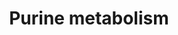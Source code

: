 ---
annotations:
- id: PW:0000865
  parent: classic metabolic pathway
  type: Pathway Ontology
  value: purine biosynthetic pathway
- id: PW:0000031
  parent: classic metabolic pathway
  type: Pathway Ontology
  value: purine metabolic pathway
- id: PW:0000867
  parent: classic metabolic pathway
  type: Pathway Ontology
  value: de novo purine biosynthetic pathway
authors:
- Qiuying
- MaintBot
- Egonw
- Jmelius
- DeSl
- Maxvanson
- Fehrhart
description: Purine nucleotides can be synthesised de novo, or can be reclaimed from
  existing nucleosides in the pyrimide biosynthesis pathway. The de novo pathway need
  1-carbon units from the folate pool, and several other amino acids, such as aspartate
  and glutamine.
last-edited: 2018-11-11
organisms:
- Mus musculus
redirect_from:
- /index.php/Pathway:WP2185
- /instance/WP2185
revision: null
schema-jsonld:
- '@context': https://schema.org/
  '@id': https://wikipathways.github.io/pathways/WP2185.html
  '@type': Dataset
  creator:
    '@type': Organization
    name: WikiPathways
  description: Purine nucleotides can be synthesised de novo, or can be reclaimed
    from existing nucleosides in the pyrimide biosynthesis pathway. The de novo pathway
    need 1-carbon units from the folate pool, and several other amino acids, such
    as aspartate and glutamine.
  keywords:
  - (-)-Ureidoglycolate
  - (5'-phosphoribosyl)
  - (N-succinocarboxamide)-imidazole
  - (S)(+)-Allantoin
  - -4-imidazolecarboxamide
  - -4-imidazolecarboxylate
  - 1-(5'-Phosphoribosyl)-5-
  - 1-(5'-Phosphoribosyl)-5-amino-4-
  - 1-(5'-Phosphoribosyl)-5-formamido
  - 1-(5-Phospho-D-ribosyl)-5-amino
  - 1-diphosphate
  - 1700080E11Rik
  - 1H-imidazole-
  - 2'-Deoxyinosine 5'-phosphate
  - 2-(Formamido)-N1-
  - 3',5'-Cyclic AMP
  - 3',5'-Cyclic GMP
  - '3''-Phosphoadenylyl '
  - 4-ureido-2,5-dihydro
  - 5'-Phospho
  - 5'-Phosphoribosyl-N-
  - 5'-phosphate
  - 5'-triphosphate
  - '5-Phospho-alpha-D-ribose '
  - 5-Phosphoribo
  - 5-amino-4-
  - 5-carbozylate
  - 5-hydroxy-2-oxo
  - 5-hydroxyisourate
  - ADP
  - ADP-ribose
  - AMP
  - ATP
  - Ada
  - Adcy1
  - Adcy10
  - Adcy2
  - Adcy3
  - Adcy4
  - Adcy5
  - Adcy6
  - Adcy7
  - Adcy8
  - Adcy9
  - Adenine
  - Adenylyl sulfate
  - Adk
  - Adprm
  - Adsl
  - Adss
  - Adssl1
  - Ak1
  - Ak2
  - Ak3
  - Ak4
  - Ak5
  - Ak6
  - Ak7
  - Ak8
  - Ak9
  - 'Alanine, aspartate '
  - Allantoate
  - Allc
  - 'Aminoimidazole '
  - Ampd1
  - Ampd2
  - Ampd3
  - Aprt
  - Atic
  - Cant1
  - D-Ribose 5-phosphate
  - DNA
  - 'DNA-directed '
  - 'DNA-directed RNA '
  - Dck
  - Deoxyadenosine
  - Deoxyguanosine
  - Dguok
  - Enpp1
  - Enpp3
  - Entpd1
  - Entpd2
  - Entpd3
  - Entpd4
  - Entpd4b
  - Entpd5
  - Entpd6
  - Entpd8
  - Fhit
  - 'Folate '
  - GDP
  - GMP
  - GTP
  - Gart
  - Gda
  - Gm10774
  - Gm13015
  - Gm15210
  - Gmpr
  - Gmpr2
  - Gmps
  - Guanine
  - Guanosine
  - Guanosine 3',5'-
  - 'Guanosine 3''-diphosphate '
  - Gucy1a2
  - Gucy1a3
  - Gucy1b2
  - Gucy1b3
  - Gucy2c
  - Gucy2d
  - Gucy2e
  - Gucy2f
  - Guk1
  - Hddc3
  - 'Histidine '
  - Hprt
  - Hypoxanthine
  - IDP
  - IMP
  - ITP
  - Impdh1
  - Impdh2
  - Itpa
  - L-Glutamine
  - N6-(1,2-Dicarboxyethyl)-AMP
  - NH3
  - Nme1
  - Nme2
  - Nme3
  - Nme4
  - Nme5
  - Nme6
  - Nme7
  - Npr1
  - Npr2
  - Nt5c
  - Nt5c1a
  - Nt5c1b
  - Nt5c2
  - Nt5c3
  - Nt5e
  - Nt5m
  - Nudt16
  - Nudt2
  - Nudt5
  - Nudt9
  - 'P1,P3-Bis(5''-adenosyl) '
  - 'P1,P4-Bis(5''-adenosyl) '
  - 'P1,P4-Bis(5''-guanosyl) '
  - 'P1,P4-Bis(5''-xanthosyl) '
  - Paics
  - Papss1
  - Papss2
  - Pde10a
  - Pde11a
  - Pde1a
  - Pde1b
  - Pde1c
  - Pde2a
  - Pde3a
  - Pde3b
  - Pde4a
  - Pde4b
  - Pde4c
  - Pde4d
  - Pde5a
  - Pde6a
  - Pde6b
  - Pde6c
  - Pde6d
  - Pde6g
  - Pde6h
  - Pde7a
  - Pde7b
  - Pde8a
  - Pde8b
  - Pde9a
  - Pentose phosphate pathway
  - Pfas
  - Pgm1
  - Pgm2
  - Pklr
  - Pkm2
  - Pnp
  - Pnp2
  - Pnpt1
  - Pola1
  - Pola2
  - Pold1
  - Pold2
  - Pold3
  - Pold4
  - Pole
  - Pole2
  - Pole3
  - Pole4
  - Polr1a
  - Polr1b
  - Polr1c
  - Polr1d
  - Polr1e
  - Polr2a
  - Polr2b
  - Polr2c
  - Polr2d
  - Polr2e
  - Polr2f
  - Polr2g
  - Polr2h
  - Polr2i
  - Polr2j
  - Polr2l
  - Polr3a
  - Polr3b
  - Polr3c
  - Polr3d
  - Polr3e
  - Polr3f
  - Polr3g
  - Polr3gl
  - Polr3h
  - Polr3k
  - Ppat
  - Prim1
  - Prim2
  - Prps1
  - Prps1l1
  - Prps1l3
  - Prps2
  - Prune
  - RNA
  - RNA polymerases I
  - 'Riboflavin '
  - Rrm1
  - Rrm2
  - Rrm2b
  - Sulfate
  - 'Thiamine '
  - Tseg8
  - Uox
  - Urad
  - Urah
  - Urate
  - Urea
  - 'Urea cycle and metabolism '
  - XTP
  - Xanthine
  - Xanthosine
  - 'Xanthosine '
  - Xdh
  - Znrd1
  - acetamidine
  - adenosine
  - alpha-D-Ribose 1-phosphate
  - amino-4-imidazolecarboxamide
  - and glutamate metabolism
  - biosynthesis
  - bis(diphosphate)
  - dADP
  - dAMP
  - dATP
  - dGDP
  - dGMP
  - dGTP
  - dIDP
  - dITP
  - deoxyinosine
  - ec:3.5.2.-
  - formylglycinamide
  - imidazolecarboxyamide
  - inosine
  - metabolism
  - of amino groups
  - polymerases I
  - ribosylglycinamide
  - ribotide
  - sulfate
  - sylamine
  - tetraphosphate
  - triphosphate
  license: CC0
  name: Purine metabolism
seo: CreativeWork
title: Purine metabolism
wpid: WP2185
---